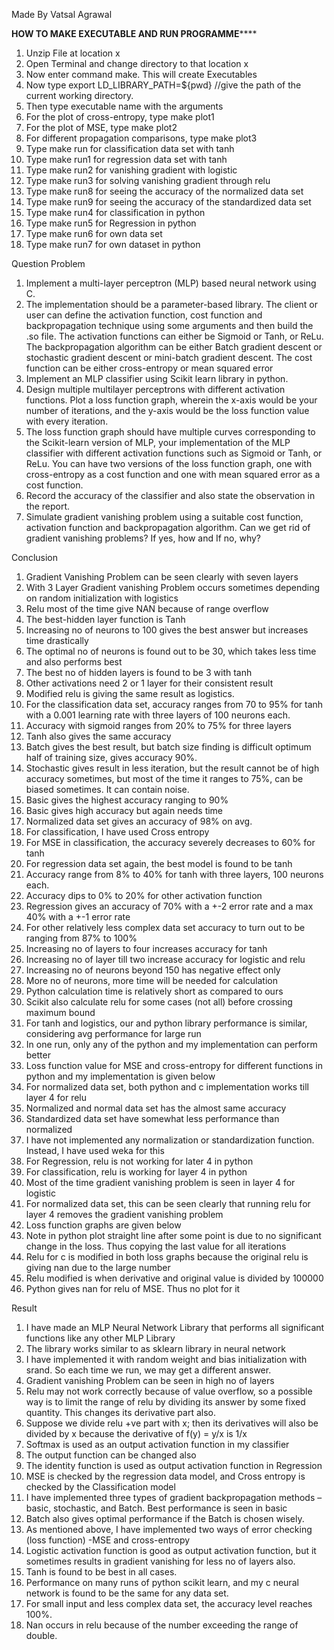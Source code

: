 Made By Vatsal Agrawal

**************************HOW TO MAKE EXECUTABLE AND RUN PROGRAMME******************************
 1) Unzip File at location x
2) Open Terminal and change directory to that location x
3) Now enter command make.
This will create Executables
4) Now type
export LD_LIBRARY_PATH=${pwd} //give the path of the current
working directory.
5) Then type executable name with the arguments
6) For the plot of cross-entropy, type make plot1
7) For the plot of MSE, type make plot2
8) For different propagation comparisons, type make plot3
9) Type make run for classification data set with tanh
10) Type make run1 for regression data set with tanh
11) Type make run2 for vanishing gradient with logistic
12) Type make run3 for solving vanishing gradient through relu
13) Type make run8 for seeing the accuracy of the normalized data
set
14) Type make run9 for seeing the accuracy of the standardized data
set
15) Type make run4 for classification in python
16) Type make run5 for Regression in python
17) Type make run6 for own data set
18) Type make run7 for own dataset in python


Question Problem
1. Implement a multi-layer perceptron (MLP) based neural network using C.
2. The implementation should be a parameter-based library. The client or user can
define the activation function, cost function and backpropagation technique
using some arguments and then build the <library-file>.so file. The activation
functions can either be Sigmoid or Tanh, or ReLu. The backpropagation
algorithm can be either Batch gradient descent or stochastic gradient descent or
mini-batch gradient descent. The cost function can be either cross-entropy or
mean squared error
3. Implement an MLP classifier using Scikit learn library in python.
4. Design multiple multilayer perceptrons with different activation functions. Plot a
loss function graph, wherein the x-axis would be your number of iterations, and
the y-axis would be the loss function value with every iteration.
5. The loss function graph should have multiple curves corresponding to the
Scikit-learn version of MLP, your implementation of the MLP classifier with
different activation functions such as Sigmoid or Tanh, or ReLu. You can have
two versions of the loss function graph, one with cross-entropy as a cost function
and one with mean squared error as a cost function.
6. Record the accuracy of the classifier and also state the observation in the report.
7. Simulate gradient vanishing problem using a suitable cost function, activation
function and backpropagation algorithm. Can we get rid of gradient vanishing
problems? If yes, how and If no, why?

Conclusion
1. Gradient Vanishing Problem can be seen clearly with seven
layers
2. With 3 Layer Gradient vanishing Problem occurs sometimes
depending on random initialization with logistics
3. Relu most of the time give NAN because of range overflow
4. The best-hidden layer function is Tanh
5. Increasing no of neurons to 100 gives the best answer but
increases time drastically
6. The optimal no of neurons is found out to be 30, which takes less
time and also performs best
7. The best no of hidden layers is found to be 3 with tanh
8. Other activations need 2 or 1 layer for their consistent result
9. Modified relu is giving the same result as logistics.
10. For the classification data set, accuracy ranges from 70 to 95%
for tanh with a 0.001 learning rate with three layers of 100
neurons each.
11. Accuracy with sigmoid ranges from 20% to 75% for three layers
12. Tanh also gives the same accuracy
13. Batch gives the best result, but batch size finding is difficult
optimum half of training size, gives accuracy 90%.
14. Stochastic gives result in less iteration, but the result cannot be
of high accuracy sometimes, but most of the time it ranges to
75%, can be biased sometimes. It can contain noise.
15. Basic gives the highest accuracy ranging to 90%
16. Basic gives high accuracy but again needs time
17. Normalized data set gives an accuracy of 98% on avg.
18. For classification, I have used Cross entropy
19. For MSE in classification, the accuracy severely decreases to 60%
for tanh
20. For regression data set again, the best model is found to be tanh
21. Accuracy range from 8% to 40% for tanh with three layers, 100
neurons each.
22. Accuracy dips to 0% to 20% for other activation function
23. Regression gives an accuracy of 70% with a +-2 error rate and a
max 40% with a +-1 error rate
24. For other relatively less complex data set accuracy to turn out to
be ranging from 87% to 100%
25. Increasing no of layers to four increases accuracy for tanh
26. Increasing no of layer till two increase accuracy for logistic and
relu
27. Increasing no of neurons beyond 150 has negative effect only
28. More no of neurons, more time will be needed for calculation
29. Python calculation time is relatively short as compared to ours
30. Scikit also calculate relu for some cases (not all) before crossing
maximum bound
31. For tanh and logistics, our and python library performance is
similar, considering avg performance for large run
32. In one run, only any of the python and my implementation can
perform better
33. Loss function value for MSE and cross-entropy for different
functions in python and my implementation is given below
34. For normalized data set, both python and c implementation
works till layer 4 for relu
35. Normalized and normal data set has the almost same accuracy
36. Standardized data set have somewhat less performance than
normalized
37. I have not implemented any normalization or standardization
function. Instead, I have used weka for this
38. For Regression, relu is not working for later 4 in python
39. For classification, relu is working for layer 4 in python
40. Most of the time gradient vanishing problem is seen in layer 4
for logistic
41. For normalized data set, this can be seen clearly that running
relu for layer 4 removes the gradient vanishing problem
42. Loss function graphs are given below
43. Note in python plot straight line after some point is due to no
significant change in the loss. Thus copying the last value for all
iterations
44. Relu for c is modified in both loss graphs because the original
relu is giving nan due to the large number
45. Relu modified is when derivative and original value is divided by
100000
46. Python gives nan for relu of MSE. Thus no plot for it



Result
1) I have made an MLP Neural Network Library that performs all
significant functions like any other MLP Library
2) The library works similar to as sklearn library in neural network
3) I have implemented it with random weight and bias initialization with
srand. So each time we run, we may get a different answer.
4) Gradient vanishing Problem can be seen in high no of layers
5) Relu may not work correctly because of value overflow, so a possible
way is to limit the range of relu by dividing its answer by some fixed
quantity. This changes its derivative part also.
6) Suppose we divide relu +ve part with x; then its derivatives will also be
divided by x because the derivative of f(y) = y/x is 1/x
7) Softmax is used as an output activation function in my classifier
8) The output function can be changed also
9) The identity function is used as output activation function in
Regression
10) MSE is checked by the regression data model, and Cross entropy is
checked by the Classification model
11) I have implemented three types of gradient backpropagation methods
– basic, stochastic, and Batch. Best performance is seen in basic
12) Batch also gives optimal performance if the Batch is chosen wisely.
13) As mentioned above, I have implemented two ways of error checking
(loss function) -MSE and cross-entropy
14) Logistic activation function is good as output activation function, but
it sometimes results in gradient vanishing for less no of layers also.
15) Tanh is found to be best in all cases.
16) Performance on many runs of python scikit learn, and my c neural
network is found to be the same for any data set.
17) For small input and less complex data set, the accuracy level reaches
100%.
18) Nan occurs in relu because of the number exceeding the range of
double.



